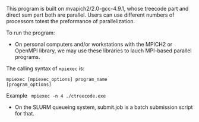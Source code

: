 This program is built on mvapich2/2.0-gcc-4.9.1, whose treecode part and direct sum part both are parallel. Users can use different numbers of processors totest the preformance of parallelization.

To run the program:

* <p>On personal computers and/or workstations with the MPICH2 or OpenMPI library, we may use these libraries to lauch MPI-based parallel programs.

The calling syntax of <code>mpiexec</code> is:

<code>mpiexec [mpiexec_options] program_name [program_options]</code>

Example <code> mpiexec -n 4 ./ctreecode.exe</code></p>

* <p>On the SLURM queueing system, submit.job is a batch submission script for that.</p>




